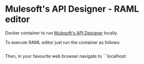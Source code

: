 # Mulesoft's API Designer - RAML editor

Docker container to run [Mulesoft's API Designer](https://github.com/mulesoft/api-designer) locally.

To execute RAML editor just run the container as follows:

> ```docker run -d -p <port>:9013 byteflair/raml-editor:1.0

Then, in your favourite web browser navigate to ```localhost:<port>
